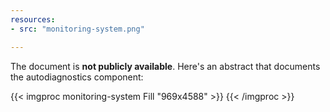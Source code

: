 ```yaml
---
resources:
- src: "monitoring-system.png"

---
```


The document is **not publicly available**. Here's an abstract that documents the autodiagnostics component:   


{{< imgproc monitoring-system Fill "969x4588" >}}
{{< /imgproc >}}
